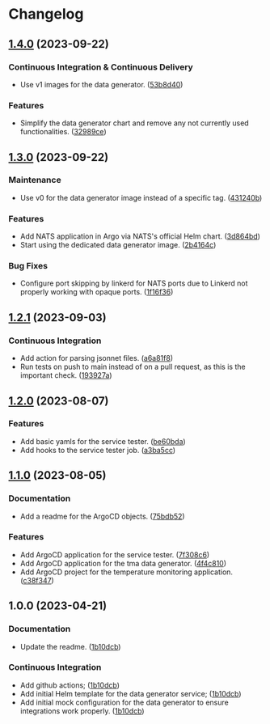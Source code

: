 # Changelog

## [1.4.0](https://github.com/ivanov-slk/tma-deployment-configurations/compare/v1.3.0...v1.4.0) (2023-09-22)


### Continuous Integration & Continuous Delivery

* Use v1 images for the data generator. ([53b8d40](https://github.com/ivanov-slk/tma-deployment-configurations/commit/53b8d404e591004a93d9c0914e927538fb571d60))


### Features

* Simplify the data generator chart and remove any not currently used functionalities. ([32989ce](https://github.com/ivanov-slk/tma-deployment-configurations/commit/32989cef38a736457048f5d1bdeccbf24bb35784))

## [1.3.0](https://github.com/ivanov-slk/tma-deployment-configurations/compare/v1.2.1...v1.3.0) (2023-09-22)

### Maintenance

- Use v0 for the data generator image instead of a specific tag. ([431240b](https://github.com/ivanov-slk/tma-deployment-configurations/commit/431240bd7b77a24b9b0623b3a50d6d0b9c723970))

### Features

- Add NATS application in Argo via NATS's official Helm chart. ([3d864bd](https://github.com/ivanov-slk/tma-deployment-configurations/commit/3d864bd853d9cde9d358e578c3392d0049ef5dcf))
- Start using the dedicated data generator image. ([2b4164c](https://github.com/ivanov-slk/tma-deployment-configurations/commit/2b4164c79dd86c7ec8dea2e70167a8adb09b5b44))

### Bug Fixes

- Configure port skipping by linkerd for NATS ports due to Linkerd not properly working with opaque ports. ([1f16f36](https://github.com/ivanov-slk/tma-deployment-configurations/commit/1f16f36079823311ef9de67326e199a253650b10))

## [1.2.1](https://github.com/ivanov-slk/tma-deployment-configurations/compare/v1.2.0...v1.2.1) (2023-09-03)

### Continuous Integration

- Add action for parsing jsonnet files. ([a6a81f8](https://github.com/ivanov-slk/tma-deployment-configurations/commit/a6a81f888dd504adfcbaa44674ae32677d744f54))
- Run tests on push to main instead of on a pull request, as this is the important check. ([193927a](https://github.com/ivanov-slk/tma-deployment-configurations/commit/193927a10af54a2f4ea60fdcfca32d726d664c9c))

## [1.2.0](https://github.com/ivanov-slk/tma-deployment-configurations/compare/v1.1.0...v1.2.0) (2023-08-07)

### Features

- Add basic yamls for the service tester. ([be60bda](https://github.com/ivanov-slk/tma-deployment-configurations/commit/be60bdaf2ce3ad3cf2a169d5465986915d814474))
- Add hooks to the service tester job. ([a3ba5cc](https://github.com/ivanov-slk/tma-deployment-configurations/commit/a3ba5cc5b5e58c3bea2bf6b800e4b84365c8fb8d))

## [1.1.0](https://github.com/ivanov-slk/tma-deployment-configurations/compare/v1.0.0...v1.1.0) (2023-08-05)

### Documentation

- Add a readme for the ArgoCD objects. ([75bdb52](https://github.com/ivanov-slk/tma-deployment-configurations/commit/75bdb525287929af74ce0671a2541121b96b3ae9))

### Features

- Add ArgoCD application for the service tester. ([7f308c6](https://github.com/ivanov-slk/tma-deployment-configurations/commit/7f308c67e5382f97a6713251ef47b70cf4ffa509))
- Add ArgoCD application for the tma data generator. ([4f4c810](https://github.com/ivanov-slk/tma-deployment-configurations/commit/4f4c810e664e2724c460784dd5481a0fb66d3d17))
- Add ArgoCD project for the temperature monitoring application. ([c38f347](https://github.com/ivanov-slk/tma-deployment-configurations/commit/c38f3479d32e0e65878e0e8671b30a24a9b3aba8))

## 1.0.0 (2023-04-21)

### Documentation

- Update the readme. ([1b10dcb](https://github.com/ivanov-slk/tma-deployment-configurations/commit/1b10dcb223bd07c61c60c4a9609346b2684de55f))

### Continuous Integration

- Add github actions; ([1b10dcb](https://github.com/ivanov-slk/tma-deployment-configurations/commit/1b10dcb223bd07c61c60c4a9609346b2684de55f))
- Add initial Helm template for the data generator service; ([1b10dcb](https://github.com/ivanov-slk/tma-deployment-configurations/commit/1b10dcb223bd07c61c60c4a9609346b2684de55f))
- Add initial mock configuration for the data generator to ensure integrations work properly. ([1b10dcb](https://github.com/ivanov-slk/tma-deployment-configurations/commit/1b10dcb223bd07c61c60c4a9609346b2684de55f))
